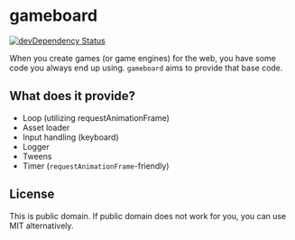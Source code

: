 gameboard
=========

[![devDependency Status](https://david-dm.org/freezedev/gameboard/dev-status.svg)](https://david-dm.org/freezedev/gameboard#info=devDependencies)

When you create games (or game engines) for the web, you have some code you always end up using. `gameboard` aims to provide that base code.

What does it provide?
---------------------
* Loop (utilizing requestAnimationFrame)
* Asset loader
* Input handling (keyboard)
* Logger
* Tweens
* Timer (`requestAnimationFrame`-friendly)

License
-------
This is public domain. If public domain does not work for you, you can use MIT alternatively.

